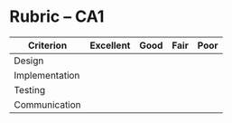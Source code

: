 # Rubric – CA1

| Criterion | Excellent | Good | Fair | Poor |
|---|---|---|---|---|
| Design |  |  |  |  |
| Implementation |  |  |  |  |
| Testing |  |  |  |  |
| Communication |  |  |  |  |
